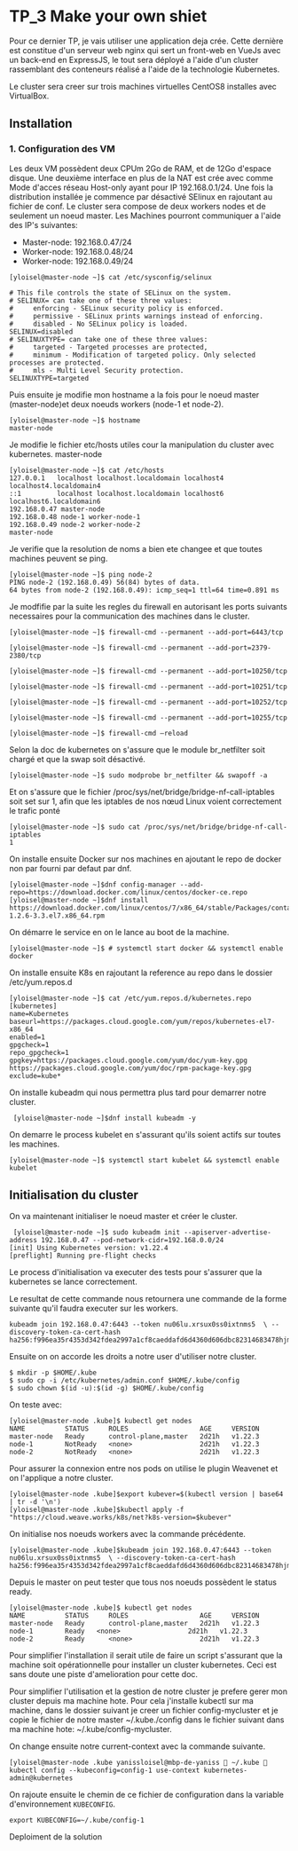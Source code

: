 # TP_3 Make your own shiet

Pour ce dernier TP,  je vais utiliser une application deja crée. Cette dernière est constitue d'un serveur web nginx qui sert un front-web en VueJs avec un back-end en ExpressJS, le tout sera déployé a l'aide d'un cluster rassemblant des conteneurs réalisé a l'aide de la technologie Kubernetes.

Le cluster sera creer sur trois machines virtuelles CentOS8 installes avec VirtualBox. 

## Installation

### 1. Configuration des VM

Les deux VM possèdent deux CPUm 2Go de RAM, et de 12Go d'espace disque. Une deuxième interface en plus de la NAT est crée avec comme Mode d'acces réseau Host-only ayant pour IP 192.168.0.1/24. Une fois la distribution installée je commence par désactivé SElinux en rajoutant au fichier de conf.
Le cluster sera compose de deux workers  nodes et de seulement un noeud master. Les Machines pourront communiquer a l'aide des IP's suivantes:

 - Master-node: 192.168.0.47/24
 - Worker-node: 192.168.0.48/24
 - Worker-node: 192.168.0.49/24
```
[yloisel@master-node ~]$ cat /etc/sysconfig/selinux

# This file controls the state of SELinux on the system.
# SELINUX= can take one of these three values:
#     enforcing - SELinux security policy is enforced.
#     permissive - SELinux prints warnings instead of enforcing.
#     disabled - No SELinux policy is loaded.
SELINUX=disabled
# SELINUXTYPE= can take one of these three values:
#     targeted - Targeted processes are protected,
#     minimum - Modification of targeted policy. Only selected processes are protected.
#     mls - Multi Level Security protection.
SELINUXTYPE=targeted
```

Puis ensuite je modifie mon hostname a la fois pour le noeud master (master-node)et deux noeuds workers (node-1 et node-2).
```
[yloisel@master-node ~]$ hostname
master-node
```

Je modifie le fichier etc/hosts utiles cour la manipulation du cluster avec kubernetes.
master-node
```
[yloisel@master-node ~]$ cat /etc/hosts
127.0.0.1   localhost localhost.localdomain localhost4 localhost4.localdomain4
::1         localhost localhost.localdomain localhost6 localhost6.localdomain6
192.168.0.47 master-node
192.168.0.48 node-1 worker-node-1
192.168.0.49 node-2 worker-node-2
master-node
```
Je verifie que la resolution de noms a bien ete changee et que toutes machines peuvent se ping.
```
[yloisel@master-node ~]$ ping node-2
PING node-2 (192.168.0.49) 56(84) bytes of data.
64 bytes from node-2 (192.168.0.49): icmp_seq=1 ttl=64 time=0.891 ms
```
Je modfifie par la suite les regles du firewall en autorisant les ports suivants necessaires pour la communication des machines dans le cluster.
```
[yloisel@master-node ~]$ firewall-cmd --permanent --add-port=6443/tcp

[yloisel@master-node ~]$ firewall-cmd --permanent --add-port=2379-2380/tcp

[yloisel@master-node ~]$ firewall-cmd --permanent --add-port=10250/tcp

[yloisel@master-node ~]$ firewall-cmd --permanent --add-port=10251/tcp

[yloisel@master-node ~]$ firewall-cmd --permanent --add-port=10252/tcp

[yloisel@master-node ~]$ firewall-cmd --permanent --add-port=10255/tcp

[yloisel@master-node ~]$ firewall-cmd –reload
```



Selon la doc de kubernetes on s'assure que le module br_netfilter soit chargé et que la swap soit désactivé.
```
[yloisel@master-node ~]$ sudo modprobe br_netfilter && swapoff -a
```
Et on s'assure que le fichier /proc/sys/net/bridge/bridge-nf-call-iptables soit set sur 1, afin que les iptables de nos nœud Linux voient correctement le trafic ponté
```
[yloisel@master-node ~]$ sudo cat /proc/sys/net/bridge/bridge-nf-call-iptables
1
```

On installe ensuite Docker sur nos machines en ajoutant le repo de docker non par fourni par defaut par dnf.
```
[yloisel@master-node ~]$dnf config-manager --add-repo=https://download.docker.com/linux/centos/docker-ce.repo
[yloisel@master-node ~]$dnf install https://download.docker.com/linux/centos/7/x86_64/stable/Packages/containerd.io-1.2.6-3.3.el7.x86_64.rpm
```

On démarre le service en on le lance au boot de la machine.
```
[yloisel@master-node ~]$ # systemctl start docker && systemctl enable docker
```
 On installe ensuite K8s en rajoutant la reference au repo dans le dossier /etc/yum.repos.d
 ```
 [yloisel@master-node ~]$ cat /etc/yum.repos.d/kubernetes.repo
[kubernetes]
name=Kubernetes
baseurl=https://packages.cloud.google.com/yum/repos/kubernetes-el7-x86_64
enabled=1
gpgcheck=1
repo_gpgcheck=1
gpgkey=https://packages.cloud.google.com/yum/doc/yum-key.gpg https://packages.cloud.google.com/yum/doc/rpm-package-key.gpg
exclude=kube*
```

On installe kubeadm qui nous permettra plus tard pour demarrer notre cluster.
```
 [yloisel@master-node ~]$dnf install kubeadm -y
 ```
On demarre le process kubelet en s'assurant qu'ils soient actifs sur toutes les machines.
```
[yloisel@master-node ~]$ systemctl start kubelet && systemctl enable kubelet
```


## Initialisation du cluster

On va maintenant initialiser le noeud master et créer le cluster.
```
 [yloisel@master-node ~]$ sudo kubeadm init --apiserver-advertise-address 192.168.0.47 --pod-network-cidr=192.168.0.0/24
[init] Using Kubernetes version: v1.22.4
[preflight] Running pre-flight checks
 ```
Le process d'initialisation va executer des tests pour s'assurer que la kubernetes se lance correctement.

Le resultat de cette commande nous retournera une commande de la forme suivante qu'il faudra executer sur les workers. 
 ```
kubeadm join 192.168.0.47:6443 --token nu06lu.xrsux0ss0ixtnms5  \ --discovery-token-ca-cert-hash ha256:f996ea35r4353d342fdea2997a1cf8caeddafd6d4360d606dbc82314683478hjmf7
 ```

Ensuite on on accorde les droits a notre user  d'utiliser notre cluster.
```
$ mkdir -p $HOME/.kube
$ sudo cp -i /etc/kubernetes/admin.conf $HOME/.kube/config
$ sudo chown $(id -u):$(id -g) $HOME/.kube/config
 ```

On teste avec:
 ```
[yloisel@master-node .kube]$ kubectl get nodes
NAME          STATUS     ROLES                  AGE     VERSION
master-node   Ready      control-plane,master   2d21h   v1.22.3
node-1        NotReady   <none>                 2d21h   v1.22.3
node-2        NotReady   <none>                 2d21h   v1.22.3
 ```


Pour assurer la connexion entre nos pods on utilise le plugin Weavenet et on l'applique a notre cluster.
 ```
 [yloisel@master-node .kube]$export kubever=$(kubectl version | base64 | tr -d '\n')
[yloisel@master-node .kube]$kubectl apply -f "https://cloud.weave.works/k8s/net?k8s-version=$kubever"
 ```


On initialise nos noeuds workers avec la commande précédente.
 ```
 [yloisel@master-node .kube]$kubeadm join 192.168.0.47:6443 --token nu06lu.xrsux0ss0ixtnms5  \ --discovery-token-ca-cert-hash ha256:f996ea35r4353d342fdea2997a1cf8caeddafd6d4360d606dbc82314683478hjmf7
  ```
Depuis le master on peut tester que tous nos noeuds possèdent le status ready.
  ```
[yloisel@master-node .kube]$ kubectl get nodes
NAME          STATUS     ROLES                  AGE     VERSION
master-node   Ready      control-plane,master   2d21h   v1.22.3
node-1        Ready   <none>                 2d21h   v1.22.3
node-2        Ready      <none>                 2d21h   v1.22.3
  ```

Pour simplifier l'installation il serait utile de faire un script s'assurant que la machine soit opérationnelle pour installer un cluster kubernetes. Ceci est sans doute une piste d'amelioration pour cette doc.

Pour simplifier l'utilisation et la gestion de notre cluster je prefere gerer mon cluster depuis ma machine hote. Pour cela j'installe kubectl sur ma machine, dans le dossier suivant je creer un fichier config-mycluster et je copie le fichier de notre master ~/.kube./config dans le fichier suivant dans ma machine hote:  ~/.kube/config-mycluster.

On change ensuite notre current-context avec la commande suivante.
  ```
[yloisel@master-node .kube yanissloisel@mbp-de-yaniss  ~/.kube  kubectl config --kubeconfig=config-1 use-context kubernetes-admin@kubernetes
  ```

On rajoute ensuite le chemin de ce fichier de configuration dans la variable d'environnement `KUBECONFIG`.

```
export KUBECONFIG=~/.kube/config-1
```


Deploiment de la solution 